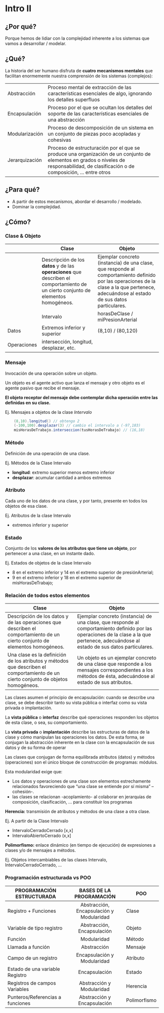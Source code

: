 # Intro II

## ¿Por qué?

Porque hemos de lidiar con la complejidad inherente a los sistemas que vamos a desarrollar / modelar.

## ¿Qué?

La historia del ser humano disfruta de **cuatro mecanismos mentales** que facilitan enormemente nuestra comprensión de los sistemas (complejos):

|||
|-|-|
|Abstracción|Proceso mental de extracción de las características esenciales de algo, ignorando los detalles superfluos|
|Encapsulación|Proceso por el que se ocultan los detalles del soporte de las características esenciales de una abstracción|
|Modularización|Proceso de descomposición de un sistema en un conjunto de piezas poco acopladas y cohesivas|
|Jerarquización|Proceso de estructuración por el que se produce una organización de un conjunto de elementos en grados o niveles de responsabilidad, de clasificación o de composición, …​ entre otros|

## ¿Para qué?

- A partir de estos mecanismos, abordar el desarrollo / modelado.
- Dominar la complejidad.

## ¿Cómo?

### Clase & Objeto

<div align=center>

||Clase|Objeto|
|-|-|-|
||Descripción de los **datos** y de las **operaciones** que describen el comportamiento de un cierto conjunto de elementos homogéneos.|Ejemplar concreto (instancia) de una clase, que responde al comportamiento definido por las operaciones de la clase a la que pertenece, adecuándose al estado de sus datos particulares.|
||Intervalo|horasDeClase / miPresionArterial
|Datos|Extremos inferior y superior|(8,10) / (80,120)
|Operaciones|intersección, longitud, desplazar, etc.|

</div>

### Mensaje

Invocación de una operación sobre un objeto.

Un objeto es el agente activo que lanza el mensaje y otro objeto es el agente pasivo que recibe el mensaje.

**El objeto receptor del mensaje debe contemplar dicha operación entre las definidas en su clase.**

Ej. Mensajes a objetos de la clase *Intervalo*

```java
    (8,10).longitud() // obtengo 2
    (-100,100).desplazar(3) // cambio el intervalo a (-97,103)
    misHorasDeTrabajo.interseccion(tusHorasDeTrabajo) // (16,18)
```

### Método

Definición de una operación de una clase.

Ej. Métodos de la Clase Intervalo

- **longitud**: extremo superior menos extremo inferior
- **desplazar**: acumular cantidad a ambos extremos

### Atributo

Cada uno de los datos de una clase, y por tanto, presente en todos los objetos de esa clase.

Ej. Atributos de la clase Intervalo

- extremos inferior y superior

### Estado

Conjunto de los **valores de los atributos que tiene un objeto**, por pertenecer a una clase, en un instante dado.

Ej. Estados de objetos de la clase Intervalo

- 8 en el extremo inferior y 14 en el extremo superior de presiónArterial;
- 9 en el extremo inferior y 18 en el extremo superior de misHorasDeTrabajo;

### Relación de todos estos elementos

<div align=center>

|Clase|Objeto|
|-|-|
|Descripción de los datos y de las operaciones que describen el comportamiento de un cierto conjunto de elementos homogéneos.|Ejemplar concreto (instancia) de una clase, que responde al comportamiento definido por las operaciones de la clase a la que pertenece, adecuándose al estado de sus datos particulares.|
|Una clase es la definición de los atributos y métodos que describen el comportamiento de un cierto conjunto de objetos homogéneos.|Un objeto es un ejemplar concreto de una clase que responde a los mensajes correspondientes a los métodos de ésta, adecuándose al estado de sus atributos.

</div>

Las clases asumen el principio de encapsulación: cuando se describe una clase, se debe describir tanto su vista pública o
interfaz como su vista privada o implantación.

La **vista pública** o **interfaz** describe qué operaciones responden los objetos de esta clase, o sea, su comportamiento.

La **vista privada** o **implantación** describe las estructuras de datos de la clase y cómo manipulan las operaciones los datos. De esta forma, se conjugan la abstracción inherente en la clase con la encapsulación de sus datos y de su forma de operar

Las clases que conjugan de forma equilibrada atributos (datos) y métodos (operaciones) son el único bloque de construcción de programas: módulos.

Esta modularidad exige que:

- Los datos y operaciones de una clase son elementos estrechamente relacionados favoreciendo que “una clase se entiende por sí misma” –cohesión-.
- las clases se relacionan -acoplamiento- al colaborar en jerarquías de composición, clasificación, ... para constituir los programas

**Herencia:** transmisión de atributos y métodos de una clase a otra clase.

Ej. A partir de la Clase Intervalo

- IntervaloCerradoCerrado [x,x]
- IntervaloAbiertoCerrado (x,x]

**Polimorfismo:** enlace dinámico (en tiempo de ejecución) de expresiones a clases y/o de mensajes a métodos.

Ej. Objetos intercambiables de las clases Intervalo, IntervaloCerradoCerrado, ...

### Programación estructurada vs POO

<div align=center>

|PROGRAMACIÓN ESTRUCTURADA|BASES DE LA PROGRAMACIÓN|POO|
|-|:-:|-|
|Registro + Funciones|Abstracción, Encapsulación y Modularidad|Clase|
|Variable de tipo registro|Abstracción, Encapsulación|Objeto|
|Función|Modularidad|Método|
Llamada a función|Abstracción|Mensaje
Campo de un registro|Encapsulación y Modularidad|Atributo
Estado de una variable Registro|Encapsulación|Estado
Registros de campos Variables|Abstracción y Modularidad|Herencia
Punteros/Referencias a funciones|Abstracción y Encapsulación|Polimorfismo

</div>